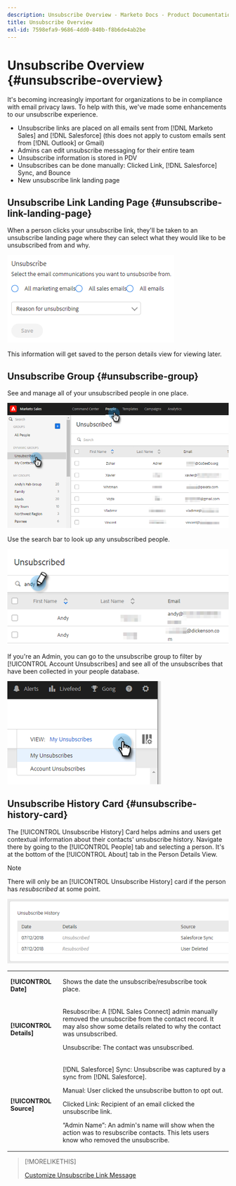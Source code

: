 ```yaml
---
description: Unsubscribe Overview - Marketo Docs - Product Documentation
title: Unsubscribe Overview
exl-id: 7598efa9-9686-4dd0-840b-f8b6de4ab2be
---
```

# Unsubscribe Overview {#unsubscribe-overview}

It's becoming increasingly important for organizations to be in compliance with email privacy laws. To help with this, we've made some enhancements to our unsubscribe experience.

* Unsubscribe links are placed on all emails sent from [!DNL Marketo Sales] and [!DNL Salesforce] (this does not apply to custom emails sent from [!DNL Outlook] or Gmail)
* Admins can edit unsubscribe messaging for their entire team
* Unsubscribe information is stored in PDV
* Unsubscribes can be done manually: Clicked Link, [!DNL Salesforce] Sync, and Bounce
* New unsubscribe link landing page

## Unsubscribe Link Landing Page {#unsubscribe-link-landing-page}

When a person clicks your unsubscribe link, they'll be taken to an unsubscribe landing page where they can select what they would like to be unsubscribed from and why.

![](assets/unsubscribe-overview-1.png)

This information will get saved to the person details view for viewing later.

## Unsubscribe Group {#unsubscribe-group}

See and manage all of your unsubscribed people in one place.

![](assets/unsubscribe-overview-2.png)

Use the search bar to look up any unsubscribed people.

![](assets/unsubscribe-overview-3.png)

If you're an Admin, you can go to the unsubscribe group to filter by [!UICONTROL Account Unsubscribes] and see all of the unsubscribes that have been collected in your people database.

![](assets/unsubscribe-overview-4.png)

## Unsubscribe History Card {#unsubscribe-history-card}

The [!UICONTROL Unsubscribe History] Card helps admins and users get contextual information about their contacts' unsubscribe history. Navigate there by going to the [!UICONTROL People] tab and selecting a person. It's at the bottom of the [!UICONTROL About] tab in the Person Details View.

>[!NOTE]
>
>There will only be an [!UICONTROL Unsubscribe History] card if the person has _resubscribed_ at some point.

![](assets/unsubscribe-overview-5.png)

<table> 
 <colgroup> 
  <col> 
  <col> 
 </colgroup> 
 <tbody> 
  <tr> 
   <td><strong>[!UICONTROL Date]</strong></td> 
   <td><p>Shows the date the unsubscribe/resubscribe took place.</p></td> 
  </tr> 
  <tr> 
   <td><strong>[!UICONTROL Details]</strong></td> 
   <td><p>Resubscribe: A [!DNL Sales Connect] admin manually removed the unsubscribe from the contact record. It may also show some details related to why the contact was unsubscribed.</p><p>Unsubscribe: The contact was unsubscribed.</p></td> 
  </tr> 
  <tr> 
   <td><strong>[!UICONTROL Source]</strong></td> 
   <td><p>[!DNL Salesforce] Sync: Unsubscribe was captured by a sync from [!DNL Salesforce].</p><p>Manual: User clicked the unsubscribe button to opt out.</p><p>Clicked Link: Recipient of an email clicked the unsubscribe link.</p><p>“Admin Name”: An admin's name will show when the action was to resubscribe contacts. This lets users know who removed the unsubscribe.</p></td> 
  </tr> 
 </tbody> 
</table>

>[!MORELIKETHIS]
>
>[Customize Unsubscribe Link Message](/help/marketo/product-docs/marketo-sales-insight/actions/email/unsubscribes/customize-unsubscribe-link-message.md)
